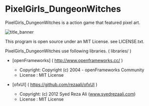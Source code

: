 PixelGirls_DungeonWitches
===========================

PixelGirls_DungeonWitches is a action game that featured pixel art.

![title_banner](https://github.com/doc1oo/PixelGirls_DungeonWitches/wiki/img/title_banner.png)

This program is open source under an MIT License. see LICENSE.txt.

PixelGirls_DungeonWitches use following libraries. ( libraries/ )

* [openFrameworks] ( http://www.openframeworks.cc/ )
  - Copyright: Copyright (c) 2004 - openFrameworks Community
  - License  : MIT License

* [ofxUI] ( https://github.com/rezaali/ofxUI )
  - Copyright: (c) 2012 Syed Reza Ali (www.syedrezaali.com)
  - License  : MIT License
